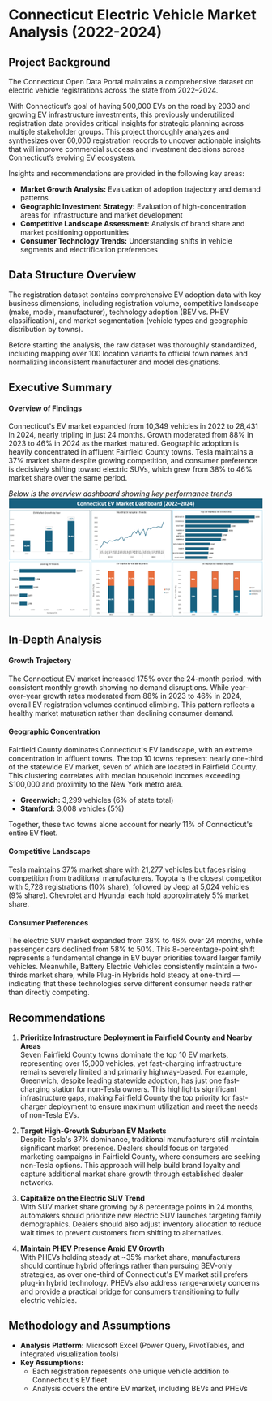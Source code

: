 # Connecticut Electric Vehicle Market Analysis (2022-2024)  

## Project Background  
The Connecticut Open Data Portal maintains a comprehensive dataset on electric vehicle registrations across the state from 2022–2024.  

With Connecticut’s goal of having 500,000 EVs on the road by 2030 and growing EV infrastructure investments, this previously underutilized registration data provides critical insights for strategic planning across multiple stakeholder groups. This project thoroughly analyzes and synthesizes over 60,000 registration records to uncover actionable insights that will improve commercial success and investment decisions across Connecticut’s evolving EV ecosystem.  

Insights and recommendations are provided in the following key areas:  
- **Market Growth Analysis:** Evaluation of adoption trajectory and demand patterns  
- **Geographic Investment Strategy:** Evaluation of high-concentration areas for infrastructure and market development  
- **Competitive Landscape Assessment:** Analysis of brand share and market positioning opportunities  
- **Consumer Technology Trends:** Understanding shifts in vehicle segments and electrification preferences  

## Data Structure Overview  
The registration dataset contains comprehensive EV adoption data with key business dimensions, including registration volume, competitive landscape (make, model, manufacturer), technology adoption (BEV vs. PHEV classification), and market segmentation (vehicle types and geographic distribution by towns).  

Before starting the analysis, the raw dataset was thoroughly standardized, including mapping over 100 location variants to official town names and normalizing inconsistent manufacturer and model designations.  

## Executive Summary  

#### Overview of Findings  
Connecticut's EV market expanded from 10,349 vehicles in 2022 to 28,431 in 2024, nearly tripling in just 24 months. Growth moderated from 88% in 2023 to 46% in 2024 as the market matured. Geographic adoption is heavily concentrated in affluent Fairfield County towns. Tesla maintains a 37% market share despite growing competition, and consumer preference is decisively shifting toward electric SUVs, which grew from 38% to 46% market share over the same period.  

*Below is the overview dashboard showing key performance trends*  
![Dashboard Visualization](assets/Dashboard.png)

## In-Depth Analysis  

#### Growth Trajectory  
The Connecticut EV market increased 175% over the 24-month period, with consistent monthly growth showing no demand disruptions. While year-over-year growth rates moderated from 88% in 2023 to 46% in 2024, overall EV registration volumes continued climbing. This pattern reflects a healthy market maturation rather than declining consumer demand.  

#### Geographic Concentration  
Fairfield County dominates Connecticut's EV landscape, with an extreme concentration in affluent towns. The top 10 towns represent nearly one-third of the statewide EV market, seven of which are located in Fairfield County. This clustering correlates with median household incomes exceeding $100,000 and proximity to the New York metro area.  

- **Greenwich:** 3,299 vehicles (6% of state total)  
- **Stamford:** 3,008 vehicles (5%)  

Together, these two towns alone account for nearly 11% of Connecticut's entire EV fleet.  

#### Competitive Landscape  
Tesla maintains 37% market share with 21,277 vehicles but faces rising competition from traditional manufacturers. Toyota is the closest competitor with 5,728 registrations (10% share), followed by Jeep at 5,024 vehicles (9% share). Chevrolet and Hyundai each hold approximately 5% market share.  

#### Consumer Preferences  
The electric SUV market expanded from 38% to 46% over 24 months, while passenger cars declined from 58% to 50%. This 8-percentage-point shift represents a fundamental change in EV buyer priorities toward larger family vehicles. Meanwhile, Battery Electric Vehicles consistently maintain a two-thirds market share, while Plug-in Hybrids hold steady at one-third —indicating that these technologies serve different consumer needs rather than directly competing.  

## Recommendations  

1. **Prioritize Infrastructure Deployment in Fairfield County and Nearby Areas**  
   Seven Fairfield County towns dominate the top 10 EV markets, representing over 15,000 vehicles, yet fast-charging infrastructure remains severely limited and primarily highway-based. For example, Greenwich, despite leading statewide adoption, has just one fast-charging station for non-Tesla owners. This highlights significant infrastructure gaps, making Fairfield County the top priority for fast-charger deployment to ensure maximum utilization and meet the needs of non-Tesla EVs.  

2. **Target High-Growth Suburban EV Markets**  
   Despite Tesla's 37% dominance, traditional manufacturers still maintain significant market presence. Dealers should focus on targeted marketing campaigns in Fairfield County, where consumers are seeking non-Tesla options. This approach will help build brand loyalty and capture additional market share growth through established dealer networks.  

3. **Capitalize on the Electric SUV Trend**  
   With SUV market share growing by 8 percentage points in 24 months, automakers should prioritize new electric SUV launches targeting family demographics. Dealers should also adjust inventory allocation to reduce wait times to prevent customers from shifting to alternatives.  

4. **Maintain PHEV Presence Amid EV Growth**  
   With PHEVs holding steady at ~35% market share, manufacturers should continue hybrid offerings rather than pursuing BEV-only strategies, as over one-third of Connecticut's EV market still prefers plug-in hybrid technology. PHEVs also address range-anxiety concerns and provide a practical bridge for consumers transitioning to fully electric vehicles. 

## Methodology and Assumptions  

- **Analysis Platform:** Microsoft Excel (Power Query, PivotTables, and integrated visualization tools)  
- **Key Assumptions:**  
  - Each registration represents one unique vehicle addition to Connecticut's EV fleet  
  - Analysis covers the entire EV market, including BEVs and PHEVs  

